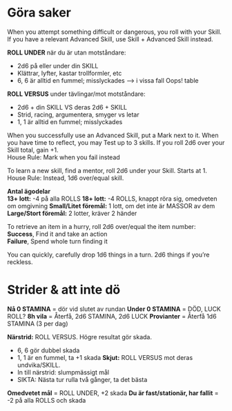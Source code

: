 # Göra saker
When you attempt something difficult or dangerous, you roll with your Skill. If you have a relevant Advanced Skill, use Skill + Advanced Skill instead.

**ROLL UNDER** när du är utan motståndare:   
- 2d6 på eller under din SKILL
- Klättrar, lyfter, kastar trollformler, etc
- 6, 6 är alltid en fummel; misslyckades --> i vissa fall Oops! table
 
**ROLL VERSUS** under tävlingar/mot motståndare:   
- 2d6 + din SKILL VS deras 2d6 + SKILL
- Strid, racing, argumentera, smyger vs letar
- 1, 1 är alltid en fummel; misslyckades

When you successfully use an Advanced Skill, put a Mark next to it. When you have time to reflect, you may Test up to 3 skills. If you roll 2d6 over your Skill total, gain +1.   
House Rule: Mark when you fail instead

To learn a new skill, find a mentor, roll 2d6 under your Skill. Starts at 1.   
House Rule: Instead, 1d6 over/equal skill.

**Antal ägodelar**   
**13+ lott:** -4 på alla ROLLS
**18+ lott:** -4 ROLLS, knappt röra sig, omedveten om omgivning
**Small/Litet föremål:** 1 lott, om det inte är MASSOR av dem
**Large/Stort föremål:** 2 lotter, kräver 2 händer

To retrieve an item in a hurry, roll 2d6 over/equal the item number:   
**Success**, Find it and take an action   
**Failure**, Spend whole turn finding it   

You can quickly, carefully drop 1d6 things in a turn. 2d6 things if you’re reckless.   

# Strider & att inte dö 
**Nå 0 STAMINA** = dör vid slutet av rundan
**Under 0 STAMINA** = DÖD, LUCK ROLL?
**8h vila** = Återfå, 2d6 STAMINA, 2d6 LUCK
**Provianter** = Återfå 1d6 STAMINA (3 per dag)

**Närstrid:** ROLL VERSUS. Högre resultat gör skada.
- 6, 6 gör dubbel skada
- 1, 1 är en fummel, ta +1 skada
**Skjut:** ROLL VERSUS mot deras undvika/SKILL.
- In till närstrid: slumpmässigt mål
- SIKTA: Nästa tur rulla två gånger, ta det bästa

**Omedvetet mål** = ROLL UNDER, +2 skada
**Du är fast/stationär, har fallit** = -2 på alla ROLLS och skada



